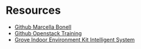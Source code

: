 # Resources

- [Github Marcella Bonell](https://github.com/MBonell)
- [Github Openstack Training](https://github.com/openstack-hackathon)
- [Grove Indoor Environment Kit Intelligent System](https://xe1gyq.gitbooks.io/grove-indoor-environment-kit-intelligent-system/content/)
